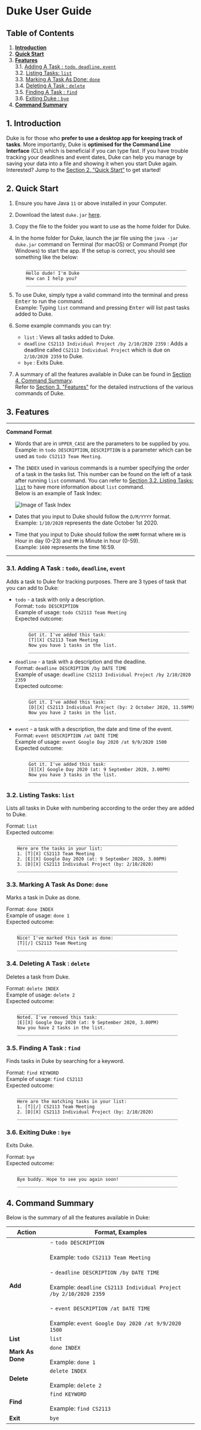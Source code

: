 # Duke User Guide

## Table of Contents
1. [**Introduction**](#1-introduction)
1. [**Quick Start**](#2-quick-start)
1. [**Features**](#3-features)\
3.1. [Adding A Task : `todo`, `deadline`, `event`](#31-adding-a-task--todo-deadline-event)\
3.2. [Listing Tasks: `list`](#32-listing-tasks-list)\
3.3. [Marking A Task As Done: `done`](#33-marking-a-task-as-done-done)\
3.4. [Deleting A Task : `delete`](#34-deleting-a-task--delete)\
3.5. [Finding A Task : `find`](#35-finding-a-task--find)\
3.6. [Exiting Duke : `bye`](#36-exiting-duke--bye)
1. [**Command Summary**](#4-command-summary)

## 1. Introduction

Duke is for those who **prefer to use a desktop app for keeping track of tasks**.
More importantly, Duke is **optimised for the Command Line Interface** (CLI) which is beneficial if you can type fast.
If you have trouble tracking your deadlines and event dates, Duke can help you manage by saving your data into a file
and showing it when you start Duke again. Interested? Jump to the [Section 2. “Quick Start”](#2-quick-start) 
to get started!

## 2. Quick Start
1. Ensure you have Java `11` or above installed in your Computer.

1. Download the latest `duke.jar` [here]().

1. Copy the file to the folder you want to use as the home folder for Duke.

1. In the home folder for Duke, launch the jar file using the `java -jar duke.jar` command 
on Terminal (for macOS) or Command Prompt (for Windows) to start the app. 
If the setup is correct, you should see something like the below:
    ```
        ____________________________________________________________
        Hello dude! I'm Duke
        How can I help you?
        ____________________________________________________________
    ```

1. To use Duke, simply type a valid command into the terminal and press <kbd>Enter</kbd> to run the command.\
    Example: Typing `list` command and pressing <kbd>Enter</kbd> will list past tasks added to Duke.

1. Some example commands you can try:

    - `list` : Views all tasks added to Duke.
    - `deadline CS2113 Individual Project /by 2/10/2020 2359` : Adds a deadline called `CS2113 Individual Project`
    which is due on `2/10/2020 2359` to Duke.
    - `bye` : Exits Duke.

1. A summary of all the features available in Duke can be found in [Section 4. Command Summary](#4-command-summary).\
   Refer to [Section 3. "Features"](#3-features) for the detailed instructions of the various commands of Duke.  

## 3. Features 

---
**Command Format**

- Words that are in `UPPER_CASE` are the parameters to be supplied by you.\
Example: in `todo DESCRIPTION`, `DESCRIPTION` is a parameter which can be used as `todo CS2113 Team Meeting`.
- The `INDEX` used in various commands is a number specifying the order of a task in the tasks list.
This number can be found on the left of a task after running `list` command.
You can refer to [Section 3.2. Listing Tasks: `list`](#32-listing-tasks-list) to have more information about `list` command.\
Below is an example of Task Index:

    ![Image of Task Index](./TaskIndex.png)

- Dates that you input to Duke should follow the `D/M/YYYY` format.\
    Example: `1/10/2020` represents the date October 1st 2020.
- Time that you input to Duke should follow the `HHMM` format where `HH` is Hour in day (0-23)
and `MM` is Minute in hour (0-59).\
    Example: `1600` represents the time 16:59. 
--- 


### 3.1. Adding A Task : `todo`, `deadline`, `event`
Adds a task to Duke for tracking purposes.
There are 3 types of task that you can add to Duke:
- `todo` - a task with only a description.\
    Format: `todo DESCRIPTION`\
    Example of usage: `todo CS2113 Team Meeting`\
    Expected outcome:
    ```
         ____________________________________________________________
         Got it. I've added this task:
         [T][X] CS2113 Team Meeting
         Now you have 1 tasks in the list.
         ____________________________________________________________
    ```
  
- `deadline` - a task with a description and the deadline.\
    Format: `deadline DESCRIPTION /by DATE TIME`\
    Example of usage: `deadline CS2113 Individual Project /by 2/10/2020 2359`\
    Expected outcome:
    ```
         ____________________________________________________________
         Got it. I've added this task:
         [D][X] CS2113 Individual Project (by: 2 October 2020, 11.59PM)
         Now you have 2 tasks in the list.
         ____________________________________________________________
    ``` 
- `event` - a task with a description, the date and time of the event.\
    Format: `event DESCRIPTION /at DATE TIME`\
    Example of usage: `event Google Day 2020 /at 9/9/2020 1500`\
    Expected outcome:
    ```
         ____________________________________________________________
         Got it. I've added this task:
         [E][X] Google Day 2020 (at: 9 September 2020, 3.00PM)
         Now you have 3 tasks in the list.
         ____________________________________________________________
    ``` 

### 3.2. Listing Tasks: `list`
Lists all tasks in Duke with numbering according to the order they are added to Duke.

Format: `list`\
Expected outcome:
```
    ____________________________________________________________
    Here are the tasks in your list:
    1. [T][X] CS2113 Team Meeting
    2. [E][X] Google Day 2020 (at: 9 September 2020, 3.00PM)
    3. [D][X] CS2113 Individual Project (by: 2/10/2020)
    ____________________________________________________________
``` 

### 3.3. Marking A Task As Done: `done`
Marks a task in Duke as done.

Format: `done INDEX`\
Example of usage: `done 1`\
Expected outcome:
```
    ____________________________________________________________
    Nice! I've marked this task as done:
    [T][/] CS2113 Team Meeting
    ____________________________________________________________
``` 

### 3.4. Deleting A Task : `delete`
Deletes a task from Duke.

Format: `delete INDEX`\
Example of usage: `delete 2`\
Expected outcome:
```
    ____________________________________________________________
    Noted. I've removed this task:
    [E][X] Google Day 2020 (at: 9 September 2020, 3.00PM)
    Now you have 2 tasks in the list.
    ____________________________________________________________
``` 

### 3.5. Finding A Task : `find`
Finds tasks in Duke by searching for a keyword.

Format: `find KEYWORD`\
Example of usage: `find CS2113`\
Expected outcome:
```
    ____________________________________________________________
    Here are the matching tasks in your list:
    1. [T][/] CS2113 Team Meeting
    2. [D][X] CS2113 Individual Project (by: 2/10/2020)
    ____________________________________________________________
``` 

### 3.6. Exiting Duke : `bye`
Exits Duke.

Format: `bye`\
Expected outcome:
```
    ____________________________________________________________
    Bye buddy. Hope to see you again soon!
    ____________________________________________________________
``` 

## 4. Command Summary

Below is the summary of all the features available in Duke:

Action | Format, Examples 
|------|-----------------|
**Add** | - `todo DESCRIPTION`<br><br>Example: `todo CS2113 Team Meeting`<br><br>- `deadline DESCRIPTION /by DATE TIME`<br><br>Example: `deadline CS2113 Individual Project /by 2/10/2020 2359`<br><br>- `event DESCRIPTION /at DATE TIME`<br><br>Example: `event Google Day 2020 /at 9/9/2020 1500`
**List** | `list`
**Mark As Done** | `done INDEX`<br><br>Example: `done 1`
**Delete** | `delete INDEX`<br><br>Example: `delete 2`
**Find** | `find KEYWORD`<br><br>Example: `find CS2113`
**Exit** | `bye`
